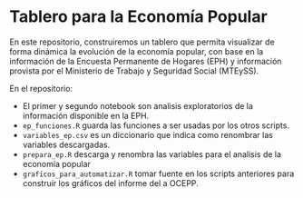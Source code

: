 # Tablero para la Economía Popular

En este repositorio, construiremos un tablero que permita visualizar de forma dinámica la evolución de la economía popular, con base en la información de la Encuesta Permanente de Hogares (EPH) y información provista por el Ministerio de Trabajo y Seguridad Social (MTEySS).

En el repositorio:

- El primer y segundo notebook son analisis exploratorios de la información disponible en la EPH.
- `ep_funciones.R` guarda las funciones a ser usadas por los otros scripts.
- `variables_ep.csv` es un diccionario que indica como renombrar las variables descargadas.
- `prepara_ep.R` descarga y renombra las variables para el analisis de la economía popular
- `graficos_para_automatizar.R` tomar fuente en los scripts anteriores para construir los gráficos del informe del a OCEPP.
